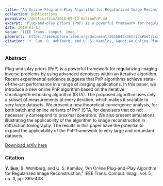 ```yaml
---
title: "An Online Plug-and-Play Algorithm for Regularized Image Reconstruction"
collection: publications
permalink: /publication/2018-09-13-OnlinePnP.md
excerpt: 'Plug-and-play priors (PnP) is a powerful framework for regularizing imaging inverse problems by using advanced denoisers within an iterative algorithm. Recent experimental evidence suggests that PnP algorithms achieve state-of-the-art performance in a range of imaging applications. In this paper, we introduce a new online PnP algorithm based on the iterative shrinkage/thresholding algorithm (ISTA). The proposed algorithm uses only a subset of measurements at every iteration, which makes it scalable to very large datasets. We present a new theoretical convergence analysis, for both batch and online variants of PnP-ISTA, for denoisers that do not necessarily correspond to proximal operators. We also present simulations illustrating the applicability of the algorithm to image reconstruction in diffraction tomography. The results in this paper have the potential to expand the applicability of the PnP framework to very large and redundant datasets.'
date: 2019-01-13
venue: 'IEEE Trans. Comput. Imag.'
paperurl: 'https://ieeexplore.ieee.org/document/8616843/metrics#metrics'
citation: 'Y. Sun, B. Wohlberg, and U. S. Kamilov, &quot;An Online Plug-and-Play Algorithm for Regularized Image Reconstruction&quot;, IEEE Trans. Comput. Imag., vol. 5, no. 3, pp. 395-408.'
---
```


### Abstract
Plug-and-play priors (PnP) is a powerful framework for regularizing imaging inverse problems by using advanced denoisers within an iterative algorithm. Recent experimental evidence suggests that PnP algorithms achieve state-of-the-art performance in a range of imaging applications. In this paper, we introduce a new online PnP algorithm based on the iterative shrinkage/thresholding algorithm (ISTA). The proposed algorithm uses only a subset of measurements at every iteration, which makes it scalable to very large datasets. We present a new theoretical convergence analysis, for both batch and online variants of PnP-ISTA, for denoisers that do not necessarily correspond to proximal operators. We also present simulations illustrating the applicability of the algorithm to image reconstruction in diffraction tomography. The results in this paper have the potential to expand the applicability of the PnP framework to very large and redundant datasets.

[Download arXiv here](https://arxiv.org/abs/1809.04693)

### Citation
__Y. Sun__, B. Wohlberg, and U. S. Kamilov, “An Online Plug-and-Play Algorithm for Regularized Image Reconstruction,” IEEE Trans. Comput. Imag., vol. 5, no. 3, pp. 395-408.



